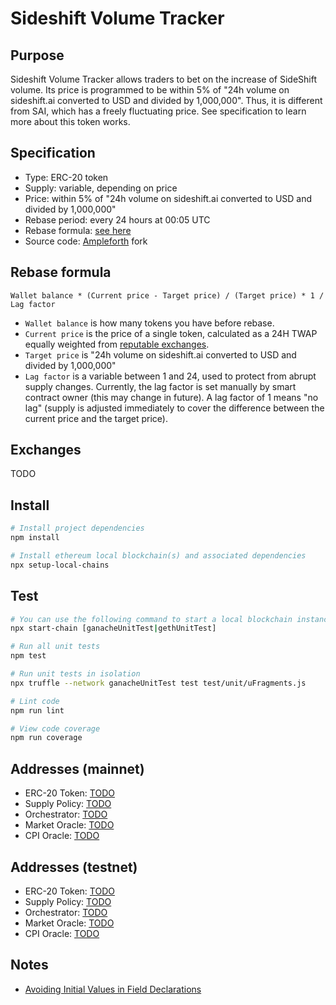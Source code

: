 # Sideshift Volume Tracker

## Purpose

Sideshift Volume Tracker allows traders to bet on the increase of SideShift volume. Its price is programmed to be within 5% of "24h volume on sideshift.ai converted to USD and divided by 1,000,000". Thus, it is different from SAI, which has a freely fluctuating price. See specification to learn more about this token works.

## Specification

* Type: ERC-20 token
* Supply: variable, depending on price
* Price: within 5% of "24h volume on sideshift.ai converted to USD and divided by 1,000,000"
* Rebase period: every 24 hours at 00:05 UTC
* Rebase formula: [see here](#rebase-formula)
* Source code: [Ampleforth](https://github.com/ampleforth/uFragments) fork 

## Rebase formula

```Wallet balance * (Current price - Target price) / (Target price) * 1 / Lag factor```

* `Wallet balance` is how many tokens you have before rebase.
* `Current price` is the price of a single token, calculated as a 24H TWAP equally weighted from [reputable exchanges](#exchanges).
* `Target price` is "24h volume on sideshift.ai converted to USD and divided by 1,000,000"
* `Lag factor` is a variable between 1 and 24, used to protect from abrupt supply changes. Currently, the lag factor is set manually by smart contract owner (this may change in future). A lag factor of 1 means "no lag" (supply is adjusted immediately to cover the difference between the current price and the target price).

## Exchanges

TODO

## Install

```bash
# Install project dependencies
npm install

# Install ethereum local blockchain(s) and associated dependencies
npx setup-local-chains
```

## Test

``` bash
# You can use the following command to start a local blockchain instance
npx start-chain [ganacheUnitTest|gethUnitTest]

# Run all unit tests
npm test

# Run unit tests in isolation
npx truffle --network ganacheUnitTest test test/unit/uFragments.js

# Lint code
npm run lint

# View code coverage
npm run coverage
```

## Addresses (mainnet)

- ERC-20 Token: [TODO](https://etherscan.io/token/TODO)
- Supply Policy: [TODO](https://etherscan.io/address/TODO)
- Orchestrator: [TODO](https://etherscan.io/address/TODO)
- Market Oracle: [TODO](https://etherscan.io/address/TODO)
- CPI Oracle: [TODO](https://etherscan.io/address/TODO)

## Addresses (testnet)

- ERC-20 Token: [TODO](https://kovan.etherscan.io/token/TODO)
- Supply Policy: [TODO](https://kovan.etherscan.io/address/TODO)
- Orchestrator: [TODO](https://kovan.etherscan.io/address/TODO)
- Market Oracle: [TODO](https://kovan.etherscan.io/address/TODO)
- CPI Oracle: [TODO](https://kovan.etherscan.io/address/TODO)

## Notes

* [Avoiding Initial Values in Field Declarations](https://docs.openzeppelin.com/upgrades/2.8/writing-upgradeable#avoid-initial-values-in-field-declarations)
